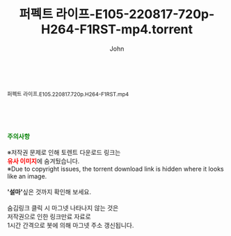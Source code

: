 ﻿---
layout: post
title:  "퍼펙트 라이프-E105-220817-720p-H264-F1RST-mp4.torrent"
author: John
categories: [ 방송/음악 ]
tags: [  ]
image:  
description: "퍼펙트 라이프-E105-220817-720p-H264-F1RST-mp4 torrent 정보 공유"
toc: true
toc_sticky: true
---

<br>
<div class="view-img">
<a class="view_image" href="http://torrentmobile62.com/bbs/view_image.php?fn=%2Fdata%2Ffile%2Fmusic%2F3735183265_v9pTcsGD_1c07168b456db06249037bf9438af0dc35e15a8a.jpg" target="_blank"><img alt="" class="img-tag" content="http://torrentmobile62.com/data/file/music/3735183265_v9pTcsGD_1c07168b456db06249037bf9438af0dc35e15a8a.jpg" itemprop="image" src="http://torrentmobile62.com/data/file/music/thumb-3735183265_v9pTcsGD_1c07168b456db06249037bf9438af0dc35e15a8a_835x2212.jpg"/></a></div><div class="view-content" itemprop="description">
<p><span style="font-size:12px;">퍼펙트 라이프.E105.220817.720p.H264-F1RST.mp4</span> </p> </div>
    
<br><br><br>
<p data-ke-size="size16"><b><span style="color: green;">주의사항</span></b><br /><br />※저작권 문제로 인해 토렌트 다운로드 링크는<br /><b><span style="color: red;">유사 이미지</span></b>에 숨겨뒀습니다.<br />※Due to copyright issues, the torrent download link is hidden where it looks like an image.<br /><br /><b>'설마'</b>싶은 것까지 확인해 보세요.<br /><br />숨김링크 클릭 시 마그넷 나타나지 않는 것은<br />저작권으로 인한 링크만료 자료로<br />1시간 간격으로 봇에 의해 마그넷 주소 갱신됩니다.</p>
